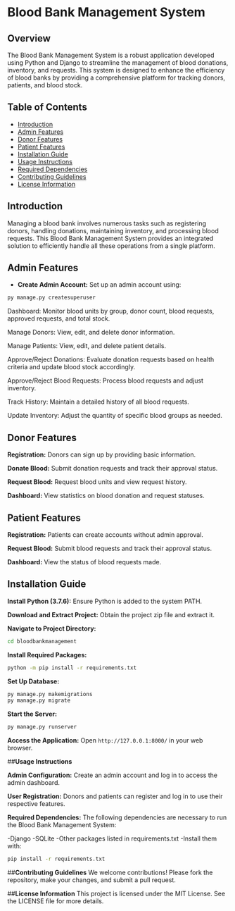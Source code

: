 # **Blood Bank Management System**

## **Overview**
The Blood Bank Management System is a robust application developed using Python and Django to streamline the management of blood donations, inventory, and requests. This system is designed to enhance the efficiency of blood banks by providing a comprehensive platform for tracking donors, patients, and blood stock.

## **Table of Contents**
- [Introduction](#introduction)
- [Admin Features](#admin-features)
- [Donor Features](#donor-features)
- [Patient Features](#patient-features)
- [Installation Guide](#installation-guide)
- [Usage Instructions](#usage-instructions)
- [Required Dependencies](#required-dependencies)
- [Contributing Guidelines](#contributing-guidelines)
- [License Information](#license-information)


## **Introduction**
Managing a blood bank involves numerous tasks such as registering donors, handling donations, maintaining inventory, and processing blood requests. This Blood Bank Management System provides an integrated solution to efficiently handle all these operations from a single platform.


## **Admin Features**
- **Create Admin Account:** Set up an admin account using:
```bash
py manage.py createsuperuser
```
Dashboard: Monitor blood units by group, donor count, blood requests, approved requests, and total stock.

Manage Donors: View, edit, and delete donor information.

Manage Patients: View, edit, and delete patient details.

Approve/Reject Donations: Evaluate donation requests based on health criteria and update blood stock accordingly.

Approve/Reject Blood Requests: Process blood requests and adjust inventory.

Track History: Maintain a detailed history of all blood requests.

Update Inventory: Adjust the quantity of specific blood groups as needed.

## **Donor Features**
**Registration:** Donors can sign up by providing basic information.

**Donate Blood:** Submit donation requests and track their approval status.

**Request Blood:** Request blood units and view request history.

**Dashboard:** View statistics on blood donation and request statuses.

## **Patient Features**
**Registration:** Patients can create accounts without admin approval.

**Request Blood:** Submit blood requests and track their approval status.

**Dashboard:** View the status of blood requests made.

## **Installation Guide**
**Install Python (3.7.6):** Ensure Python is added to the system PATH.

**Download and Extract Project:** Obtain the project zip file and extract it.

**Navigate to Project Directory:**

```bash
cd bloodbankmanagement
```
**Install Required Packages:**
```bash
python -m pip install -r requirements.txt
```
**Set Up Database:**
```bash
py manage.py makemigrations
py manage.py migrate
```
**Start the Server:**
```bash
py manage.py runserver
```
**Access the Application:**
Open ```http://127.0.0.1:8000/``` in your web browser.

##**Usage Instructions**

**Admin Configuration:**
Create an admin account and log in to access the admin dashboard.

**User Registration:**
Donors and patients can register and log in to use their respective features.

**Required Dependencies:**
The following dependencies are necessary to run the Blood Bank Management System:

-Django
-SQLite
-Other packages listed in requirements.txt
-Install them with:

```bash
pip install -r requirements.txt
```

##**Contributing Guidelines** 
We welcome contributions! Please fork the repository, make your changes, and submit a pull request.

##**License Information**
This project is licensed under the MIT License. See the LICENSE file for more details.
